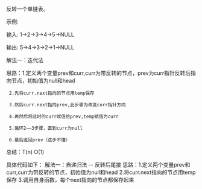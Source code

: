 反转一个单链表。

示例:

输入: 1->2->3->4->5->NULL

输出: 5->4->3->2->1->NULL

解法一：迭代法

思路：1.定义两个变量prev和curr,curr为带反转的节点，prev为curr指针反转后指向节点，初始值为null和head
      
     2.先将curr.next指向的节点用temp保存
     
     3.然后curr.next指向prev,此步骤为改变curr指针方向
     
     4.再然后将此时的curr赋值给prev,temp赋值为curr
      
     5.循环2——3步骤，直到curr为null
     
     6.最后返回prev（这步不懂）
总结：T(n)   O(1)

     

具体代码如下：
解法一：自递归法 -- 反转后尾接
思路：1.定义两个变量prev和curr,curr为带反转的节点，初始值为null和head
      2.将curr.next指向的节点用temp保存
      3.调用自身函数，每个next指向的节点都保存起来




 
